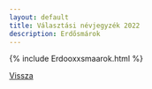```yaml
---
layout: default
title: Választási névjegyzék 2022
description: Erdősmárok
---
```


{% include Erdooxxsmaarok.html %}

[Vissza](./)
